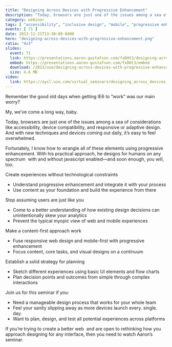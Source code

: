 ```yaml
---
title: "Designing Across Devices with Progressive Enhancement"
description: "Today, browsers are just one of the issues among a sea of considerations like accessibility, device compatibility, and responsive or adaptive design. And with new techniques and devices coming out daily, it’s easy to feel overwhelmed."
category: webinar
tags: [ "accessibility", "inclusive design", "mobile", "progressive enhancement", "responsive web design" ]
events: [ 71 ]
date: 2013-11-21T13:30:00-0400
hero: "designing-across-devices-with-progressive-enhancement.png"
ratio: "4x3"
slides:
  event: 71
  link: https://presentations.aaron-gustafson.com/fxDHt3/designing-across-devices-with-progressive-enhancement
  embed: https://presentations.aaron-gustafson.com/fxDHt3/embed
  download: /2013/uie/designing-across-devices-with-progressive-enhancement.pdf
  size: 4.6 MB
video:
  link: https://aycl.uie.com/virtual_seminars/designing_across_devices_with_progressive_enhancement
---
```


Remember the good old days when getting IE6 to “work” was our main worry?

My, we’ve come a long way, baby.

Today, browsers are just one of the issues among a sea of considerations like accessibility, device compatibility, and responsive or adaptive design. And with new techniques and devices coming out daily, it’s easy to feel overwhelmed.

Fortunately, I know how to wrangle all of these elements using progressive enhancement. With his practical approach, he designs for humans on any spectrum ­­ with and without javascript enabled—and soon enough, you will, too.

Create experiences without technological constraints

* Understand progressive enhancement and integrate it with your process
* Use content as your foundation and build the experience from there

Stop assuming users are just like you

* Come to a better understanding of how existing design decisions can unintentionally skew your analytics
* Prevent the typical myopic view of web and mobile experiences

Make a content­-first approach work

* Fuse responsive web design and mobile­-first with progressive enhancement
* Focus content, core tasks, and visual designs on a continuum

Establish a solid strategy for planning

* Sketch different experiences using basic UI elements and flow charts
* Plan decision points and outcomes from simple through complex interactions

Join us for this seminar if you:

* Need a manageable design process that works for your whole team
* Feel your sanity slipping away as more devices launch every. single. day.
* Want to plan, design, and test all potential experiences across platforms

If you’re trying to create a better web ­­ and are open to rethinking how you approach designing for any interface, then you need to watch Aaron’s seminar.
